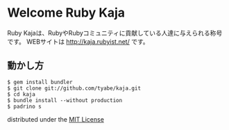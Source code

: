# Welcome Ruby Kaja

Ruby Kajaは、RubyやRubyコミュニティに貢献している人達に与えられる称号です。
WEBサイトは http://kaja.rubyist.net/ です。

## 動かし方
```
$ gem install bundler
$ git clone git://github.com/tyabe/kaja.git
$ cd kaja
$ bundle install --without production
$ padrino s
```

distributed under the [MIT License](http://tyabe.mit-license.org/)
